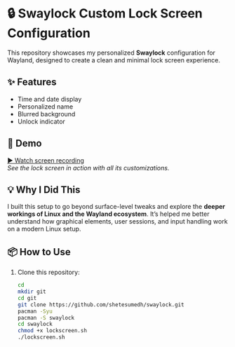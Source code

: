 # 🔒 Swaylock Custom Lock Screen Configuration

This repository showcases my personalized **Swaylock** configuration for Wayland, designed to create a clean and minimal lock screen experience.

## ✨ Features

- Time and date display  
- Personalized name  
- Blurred background  
- Unlock indicator

## 🎥 Demo

[▶ Watch screen recording](2025-05-08_20-51-42.mp4)  
*See the lock screen in action with all its customizations.*

## 💡 Why I Did This

I built this setup to go beyond surface-level tweaks and explore the **deeper workings of Linux and the Wayland ecosystem**. It’s helped me better understand how graphical elements, user sessions, and input handling work on a modern Linux setup.

## 📦 How to Use

1. Clone this repository:
   ```bash
   cd
   mkdir git
   cd git
   git clone https://github.com/shetesumedh/swaylock.git
   pacman -Syu
   pacman -S swaylock
   cd swaylock
   chmod +x lockscreen.sh
   ./lockscreen.sh
   
